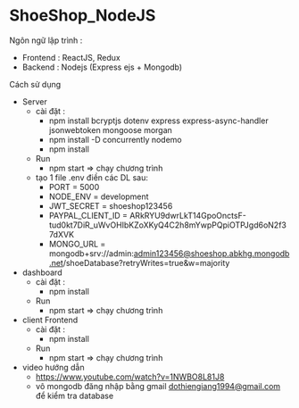 # ShoeShop_NodeJS
Ngôn ngữ lập trình :
- Frontend : ReactJS, Redux
- Backend : Nodejs (Express ejs + Mongodb)

Cách sử dụng
* Server
    - cài đặt : 
        - npm install bcryptjs dotenv express express-async-handler jsonwebtoken mongoose morgan
        - npm install -D concurrently nodemo
        - npm install
    - Run
        - npm start => chạy chương trình
    - tạo 1 file .env điền các DL sau:
        - PORT = 5000
        - NODE_ENV = development
        - JWT_SECRET = shoeshop123456
        - PAYPAL_CLIENT_ID = ARkRYU9dwrLkT14GpoOnctsF-tud0kt7DiR_uWvOHIbKZoXKyQ4C2h8mYwpPQpiOTPJgd6oN2f37dXVK
        - MONGO_URL = mongodb+srv://admin:admin123456@shoeshop.abkhg.mongodb.net/shoeDatabase?retryWrites=true&w=majority
* dashboard
    - cài đặt : 
        - npm install
    - Run
        - npm start => chạy chương trình
* client Frontend
    - cài đặt : 
        - npm install
    - Run
        - npm start => chạy chương trình
*  video hướng dẫn       
    -  https://www.youtube.com/watch?v=1NWBO8L81J8
    -  vô mongodb đăng nhập bằng gmail dothiengiang1994@gmail.com để kiểm tra database
